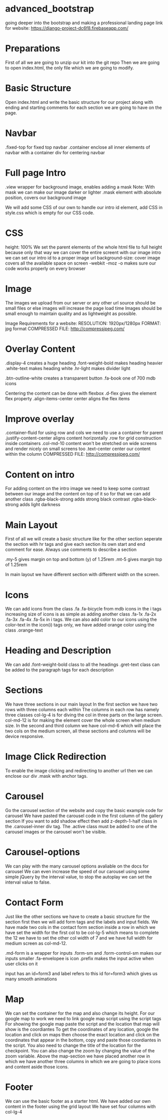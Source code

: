 # advanced_bootstrap
going deeper into the bootstrap and making a professional landing page
link for website: https://django-project-dc6f8.firebaseapp.com/

# Preparations
First of all we are going to unzip our kit into the git repo
Then we are going to open index.html, the only file which we are going to modify.

# Basic Structure
Open index.html and write the basic structure for our project along with ending and starting 
comments for each section we are going to have on the page.

# Navbar
.fixed-top		for fixed top navbar
.container 		enclose all inner elements of navbar with a container div for centering navbar

# Full page Intro
.view 			wrapper for background image, enables adding a mask
Note: With mask we can make our image darker or lighter
.mask			element with absolute position, covers our background image

We will add some CSS of our own to handle our intro id element, add CSS in style.css which is 
empty for our CSS code.

# CSS
height: 100% 		We set the parent elements of the whole html file to full height because
					only that way we can cover the entire screent with our image
intro 				we can set our intro id to a proper image url
background-size: cover 		image covers all the available space on screen
-webkit -moz -o makes sure our code works properly on every browser

# Image
The images we upload from our server or any other url source should be small files or else images
will increase the page load time
Images should be small enough to maintain quality and as lightweight as possible.

Image Requirements for a website:
RESOLUTION: 1920px/1280px
FORMAT: jpg format
COMPRESSED FILE: http://compressjpeg.com/

# Overlay Content
.display-4 		creates a huge heading
.font-weight-bold 		makes heading heavier
.white-text 	makes heading white
.hr-light 		makes divider light

.btn-outline-white		creates a transparent button
.fa-book		one of 700 mdb icons

Centering the content can be done with flexbox
.d-flex 		gives the element flex property
.align-items-center		center aligns the flex items

# Improve overlay
.container-fluid	for using row and cols we need to use a container for parent
.justify-content-center		aligns content horizontally
.row 		for grid construction inside containers
.col-md-10		content won't be stretched on wide screens and render nicely on small screens too
.text-center 		center our content within the column
COMPRESSED FILE: http://compressjpeg.com/

# Content on intro
For adding content on the intro image we need to keep some contrast between our image and the 
content on top of it so for that we can add another class
.rgba-black-strong		adds strong black contrast
.rgba-black-strong		adds light darkness

# Main Layout
First of all we will create a basic structure like for the other section
seperate the section with hr tags and give each section its own start and end comment for ease.
Always use comments to describe a section

.my-5 		gives margin on top and bottom (y) of 1.25rem
.mt-5 		gives margin top of 1.25rem

In main layout we have different section with different width on the screen.

# Icons
We can add icons from the class .fa .fa-bicycle from mdb icons in the i tags
increasing size of icons is as simple as adding another class .fa-1x .fa-2x .fa-3x .fa-4x .fa-5x 
in i tags.
We can also add color to our icons using the color-text in the icon(i) tags only, we have added orange color using the class .orange-text

# Heading and Description
We can add .font-weight-bold class to all the headings 
.gret-text class can be added to the paragraph tags for each description

# Sections
We have three sections in our main layout
In the first section we have two rows with three columns each within
The columns in each row has namely three classes col-lg-4 is for diving the col in three parts
on the large screen. col-md-12 is for making the element cover the whole screen when medium size.
In the second and third column we have col-md-6 which will place the two cols on the medium screen,
all these sections and columns will be device responsive.

# Image Click Redirection
To enable the image clicking and redirecting to another url then we can enclose our div .mask
with anchor tags.

# Carousel
Go the carousel section of the website and copy the basic example code for carousel
We have pasted the carousel code in the first column of the gallery section
If you want to add shadow effect then add z-depth-1-half class in the .carousel-inner div tag.
The .active class must be added to one of the carousel images or the carousel won't be visible.

# Carousel-options
We can play with the many carousel options avaliable on the docs for carousel
We can even increase the speed of our carousel using some simple jQuery by the interval value,
to stop the autoplay we can set the interval value to false.

# Contact Form
Just like the other sections we have to create a basic structure for the section first then
we will add form tags and the labels and input fields.
We have made two cols in the contact form section inside a row in which we have set the
width for the first col to be col-lg-5 which means to complete the 12 we have to set the other
col width of 7 and we have full width for medium screen as col-md-12.

.md-form is a wrapper for inputs
.form-sm and .form-control-sm makes our inputs smaller
.fa-envelopee is icon
.prefix makes the input active when user clicks on it

input has an id=form3 and label refers to this id for=form3 which gives us many smooth animations

# Map
We can set the container for the map and also change its height.
For our google map to work we need to link google map script using the script tags
For showing the google map paste the script and the location that map will show is the coordiantes
To get the coordinates of any location, google the location and click on maps then choose the 
exact location and click on the coordinates that appear in the bottom, copy and paste those 
coordiantes in the script.
You also need to change the title of the location for the checkpoint.
You can also change the zoom by changing the value of the zoom variable.
Above the map-section we have placed another row in which we have another three columns in which
we are going to place icons and content aside those icons.

# Footer
We can use the basic footer as a starter html.
We have added our own content in the footer using the grid layout
We have set four columns with col-lg-4